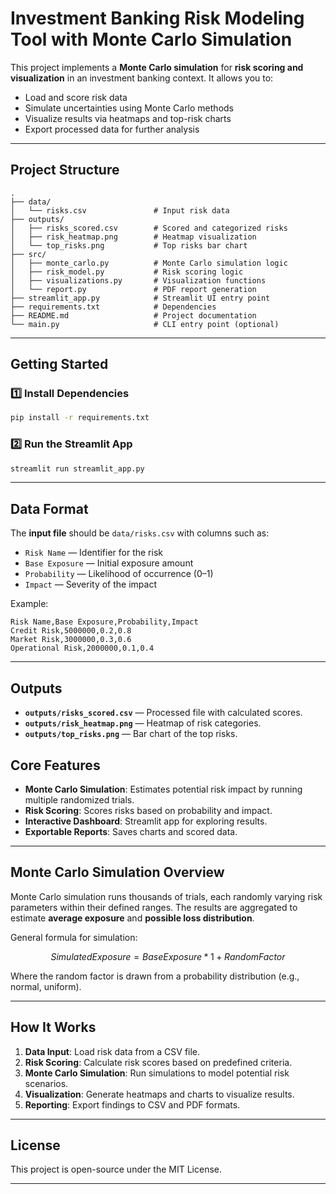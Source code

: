 # **Investment Banking Risk Modeling Tool with Monte Carlo Simulation**

This project implements a **Monte Carlo simulation** for **risk scoring and visualization** in an investment banking context.
It allows you to:

* Load and score risk data
* Simulate uncertainties using Monte Carlo methods
* Visualize results via heatmaps and top-risk charts
* Export processed data for further analysis

---

## **Project Structure**

```
.
├── data/
│   └── risks.csv               # Input risk data
├── outputs/
│   ├── risks_scored.csv        # Scored and categorized risks
│   ├── risk_heatmap.png        # Heatmap visualization
│   └── top_risks.png           # Top risks bar chart
├── src/
│   ├── monte_carlo.py          # Monte Carlo simulation logic
│   ├── risk_model.py           # Risk scoring logic
│   ├── visualizations.py       # Visualization functions
│   └── report.py               # PDF report generation
├── streamlit_app.py            # Streamlit UI entry point
├── requirements.txt            # Dependencies
├── README.md                   # Project documentation
└── main.py                     # CLI entry point (optional)
```

---

## **Getting Started**

### 1️⃣ Install Dependencies

```sh
pip install -r requirements.txt
```

### 2️⃣ Run the Streamlit App

```sh
streamlit run streamlit_app.py
```

---

## **Data Format**

The **input file** should be `data/risks.csv` with columns such as:

* `Risk Name` — Identifier for the risk
* `Base Exposure` — Initial exposure amount
* `Probability` — Likelihood of occurrence (0–1)
* `Impact` — Severity of the impact

Example:

```csv
Risk Name,Base Exposure,Probability,Impact
Credit Risk,5000000,0.2,0.8
Market Risk,3000000,0.3,0.6
Operational Risk,2000000,0.1,0.4
```

---

## **Outputs**

* **`outputs/risks_scored.csv`** — Processed file with calculated scores.
* **`outputs/risk_heatmap.png`** — Heatmap of risk categories.
* **`outputs/top_risks.png`** — Bar chart of the top risks.

## **Core Features**

* **Monte Carlo Simulation**: Estimates potential risk impact by running multiple randomized trials.
* **Risk Scoring**: Scores risks based on probability and impact.
* **Interactive Dashboard**: Streamlit app for exploring results.
* **Exportable Reports**: Saves charts and scored data.

---

## **Monte Carlo Simulation Overview**

Monte Carlo simulation runs thousands of trials, each randomly varying risk parameters within their defined ranges.
The results are aggregated to estimate **average exposure** and **possible loss distribution**.

General formula for simulation:

$$
{Simulated Exposure} = {Base Exposure} * { 1 + Random Factor}
$$

Where the random factor is drawn from a probability distribution (e.g., normal, uniform).

---
## How It Works

1. **Data Input**: Load risk data from a CSV file.
2. **Risk Scoring**: Calculate risk scores based on predefined criteria.
3. **Monte Carlo Simulation**: Run simulations to model potential risk scenarios.
4. **Visualization**: Generate heatmaps and charts to visualize results.
5. **Reporting**: Export findings to CSV and PDF formats.

---
## License
This project is open-source under the MIT License.

---